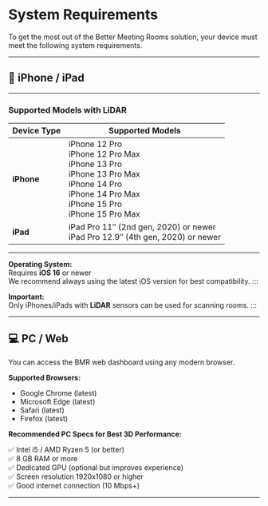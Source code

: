 # System Requirements

To get the most out of the Better Meeting Rooms solution, your device must meet the following system requirements.

---

## 📱 iPhone / iPad

---
### Supported Models with LiDAR

| Device Type | Supported Models |
|-------------|------------------|
| **iPhone**  | iPhone 12 Pro<br>iPhone 12 Pro Max<br>iPhone 13 Pro<br>iPhone 13 Pro Max<br>iPhone 14 Pro<br>iPhone 14 Pro Max<br>iPhone 15 Pro<br>iPhone 15 Pro Max |
| **iPad**    | iPad Pro 11″ (2nd gen, 2020) or newer<br>iPad Pro 12.9″ (4th gen, 2020) or newer |

---

**Operating System:**  
Requires **iOS 16** or newer  
We recommend always using the latest iOS version for best compatibility.
:::


**Important:**  
Only iPhones/iPads with **LiDAR** sensors can be used for scanning rooms.
:::

---

## 💻 PC / Web

You can access the BMR web dashboard using any modern browser.


**Supported Browsers:**
- Google Chrome (latest)
- Microsoft Edge (latest)
- Safari (latest)
- Firefox (latest)


**Recommended PC Specs for Best 3D Performance:**

✅ Intel i5 / AMD Ryzen 5 (or better)  
✅ 8 GB RAM or more  
✅ Dedicated GPU (optional but improves experience)  
✅ Screen resolution 1920x1080 or higher  
✅ Good internet connection (10 Mbps+)


---
